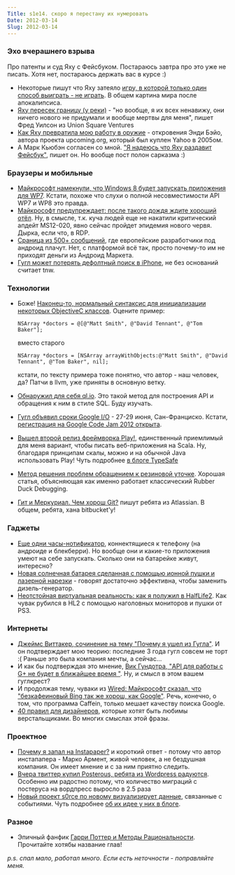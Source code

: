 ```yaml
---
Title: s1e14. скоро я перестану их нумеровать
Date: 2012-03-14
Slug: 2012-03-14
---
```


### Эхо вчерашнего взрыва
Про патенты и суд Яху с Фейсбуком. Постараюсь завтра про это уже не писать. Хотя нет, постараюсь держать вас в курсе :)

* Некоторые пишут что Яху затеяло [игру, в которой только один способ выиграть - не играть](http://www.feld.com/wp/archives/2012/03/games-where-the-only-winning-move-is-not-to-play.html). В общем картина мира после апокалипсиса.
* [Яху пересек границу (у реки)](http://www.avc.com/a_vc/2012/03/yahoo-crosses-the-line.html) - "но вообще, я их всех ненавижу, они ничего нового не придумали и вообще мертвы для меня", пишет Фред Уилсон из Union Square Ventures
* [Как Яху превратила мою работу в оружие](http://www.wired.com/epicenter/2012/03/opinion-baio-yahoo-patent-lie/) - откровения Энди Бэйо, автора проекта upcoming.org, который был куплен Yahoo в 2005ом.
* А Марк Кьюбэн согласен со мной. ["Я надеюсь что Яху раздавит Фейсбук"](http://blogmaverick.com/2012/03/13/i-hope-yahoo-crushes-facebook-in-its-patent-suit/), пишет он. Но вообще пост полон сарказма :)

### Браузеры и мобильные
* [Майкрософт намекнули, что Windows 8 будет запускать приложения для WP7](http://www.extremetech.com/computing/122289-microsoft-hints-that-windows-8-will-run-windows-phone-7-apps). Кстати, похоже что слухи о полной несовместимости API WP7 и WP8 это правда.
* [Майкрософт предупреждает: после такого дождя ждите хороший отёл](http://www.zdnet.com/blog/security/microsoft-warns-expect-exploits-for-critical-windows-worm-hole/10745). Ну, в смысле, т.к. куча людей еще не накатили критический апдейт MS12-020, явно сейчас пройдет эпидемия нового червя. Дырка, если что, в RDP.
* [Сраница из 500+ сообщений](https://groups.google.com/a/googleproductforums.com/forum/#!category-topic/checkout-merchant/selling-with-google-checkout/AM5NpAx6wpw), где европейские разработчики под андроид плачут. Нет, с платформой всё так, просто почему-то им не приходят деньги из Андроид Маркета.
* [Гугл может потерять дефолтный поиск в iPhone](http://thenextweb.com/apple/2012/03/13/the-ftc-subpoena-of-apple-could-spell-the-end-of-googles-default-search-status-on-the-iphone/), не без оснований считает tnw.


### Технологии
* Боже! [Наконец-то, нормальный синтаксис для инициализации некоторых ObjectiveC классов](http://deallocatedobjects.com/posts/new-objective-c-literal-syntax-for-nsarray,-nsdictionary-&-nsnumber). Оцените пример:

  `NSArray *doctors = @[@"Matt Smith", @"David Tennant", @"Tom Baker"];` 

  вместо старого
  
  `NSArray *doctors = [NSArray arrayWithObjects:@"Matt Smith", @"David Tennant", @"Tom Baker", nil];`
  
  кстати, по тексту примера тоже понятно, что автор - наш человек, да? Патчи в llvm, уже приняты в основную ветку.
  
* [Обнаружил для себя ql.io](http://ql.io/). Это такой метод для построения API и обращения к ним в стиле SQL. Буду изучать.
* [Гугл объявил сроки Google I/O](https://developers.google.com/events/io/) - 27-29 июня, Сан-Франциско. Кстати, [регистрация на Google Code Jam 2012 открыта](http://code.google.com/codejam/).
* [Вышел второй релиз фреймворка Play!](http://www.playframework.org/), единственный приемлимый для меня вариант, чтобы писать веб-приложения на Scala. Ну, благодаря принципам скалы, можно и на обычной Java использовать Play! Чуть подробнее [в блоге TypeSafe](http://blog.typesafe.com/introducing-play-20)
* [Метод решения проблем обращением к резиновой уточке](http://www.codinghorror.com/blog/2012/03/rubber-duck-problem-solving.html). Хорошая статья, объясняющая как именно работает классический Rubber Duck Debugging.
* [Гит и Меркуриал. Чем хорош Git?](http://blogs.atlassian.com/2012/03/git-vs-mercurial-why-git/) пишут ребята из Atlassian. В общем, ребята, хана bitbucket'у!

### Гаджеты
* [Еще одни часы-нотификатор](http://www.getinpulse.com/), коннектящиеся к телефону (на андроиде и блекберри). Но вообще они и какие-то приложения умеют на себе запускать. Сколько они на батарейке живут, интересно?
* [Новая солнечная батарея сделанная с помощью ионной пушки и лазерной нарезки](http://www.extremetech.com/extreme/122231-solar-panels-made-with-ion-cannon-are-cheap-enough-to-challenge-fossil-fuels) - говорят достаточно эффективна, чтобы заменить дизель-генератор. 
* [Неотстойная виртуальная реальность: как я полужил в HalfLife2](http://arstechnica.com/gaming/news/2012/03/virtual-reality-that-doesnt-suck-my-time-inside-half-life-2.ars). Как чувак рубился в HL2 с помощью наголовных мониторов и пушки от PS3.

### Интернеты

* [Джеймс Виттакер, сочинение на тему "Почему я ушел из Гугла"](http://blogs.msdn.com/b/jw_on_tech/archive/2012/03/13/why-i-left-google.aspx). И он подтверждает мою теорию: последние 3 года гугл совсем не торт :( Раньше это была компания мечты, а сейчас…
* И как бы подтверждая это мнение, [Вик Гундотра, "API для работы с G+ не будет в ближайшее время "](http://siliconfilter.com/googles-vic-gundotra-majority-of-content-shared-on-google-is-not-public-readwrite-api-not-coming-anytime-soon/). Ну, и смысл в этом вашем гуглкрест?
* И продолжая тему, чуваки из [Wired: Майкрософт сказал, что "безкaфеиновый Bing так же хорош, как Google"](http://www.wired.com/wiredenterprise/2012/03/microsoft-bing-v-google/). Речь, конечно, о том, что программа Caffein, только мешает качеству поиска Google.
* [40 правил для дизайнеров](http://photoshopetiquette.com/), которые хотят быть любимы верстальщиками. Во многих смыслах этой фразы.

### Проектное
* [Почему я запал на Instapaper?](http://www.elezea.com/2012/03/sticking-with-instapaper/) и короткий ответ - потому что автор инстапапера - Марко Армент, живой человек, а не бездушная компания. Он имеет мнение и с за ним приятно следить.
* [Вчера твиттер купил Posterous, ребята из Wordpress радуются](http://en.blog.wordpress.com/2012/03/13/posterous-joins-twitter/). Особенно им радостно потому, что количество миграций с постеруса на вордпресс выросло в 2.5 раза
* [Новый проект s0rce по новому визуализирует данные](http://s0rce.com/issue-event/republican-primary), связанные с событиями. Чуть подробнее [об их идее у них в блоге](http://s0rce.com/blog/post/fixing-the-news).

### Разное
* Эпичный фанфик [Гарри Поттер и Методы Рациональности](http://hpmor.com/). Прочитайте хотябы название глав!

*p.s. спал мало,  работал много. Если есть неточности - поправляйте меня.*
